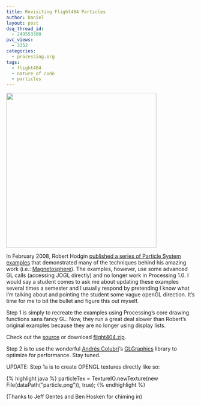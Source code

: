 ```yaml
---
title: Revisiting Flight404 Particles
author: Daniel
layout: post
dsq_thread_id:
  - 249553380
pvc_views:
  - 3352
categories:
  - processing.org
tags:
  - flight404
  - nature of code
  - particles
---
```

<p><img src="http://www.shiffman.net/wp/wp-content/uploads/2011/02/flight404_particles.jpg" alt="" title="flight404_particles" width="400" height="411" class="alignnone size-full wp-image-793" /></p>
<p>In February 2008, Robert Hodgin <a href="http://www.flight404.com/blog/?m=200802">published a series of Particle System examples</a> that demonstrated many of the techniques behind his amazing work (i.e.: <a href="http://roberthodgin.com/magnetosphere-itunes-visualizer/">Magnetosphere</a>).   The examples, however, use some advanced GL calls (accessing JOGL directly) and no longer work in Processing 1.0.   I would say a student comes to ask me about updating these examples several times a semester and I usually respond by pretending I know what I&#8217;m talking about and pointing the student some vague openGL direction.   It&#8217;s time for me to bit the bullet and figure this out myself.  </p>
<p>Step 1 is simply to recreate the examples using Processing&#8217;s core drawing functions sans fancy GL.   Now, they run a great deal slower than Robert&#8217;s original examples because they are no longer using display lists.</p>
<p>Check out the <a href="https://github.com/shiffman/The-Nature-of-Code/tree/master/chp4_systems/flight404">source</a> or download <a href="https://github.com/shiffman/The-Nature-of-Code/blob/master/chp4_systems/flight404.zip?raw=true">flight404.zip</a>.</p>
<p>Step 2 is to use the wonderful <a href="http://codeanticode.wordpress.com/">Andrés Colubri</a>&#8216;s <a href="http://glgraphics.sourceforge.net/">GLGraphics</a> library to optimize for performance.   Stay tuned.</p>
<p>UPDATE: Step 1a is to create OPENGL textures directly like so:</p>
{% highlight java %}
particleTex = TextureIO.newTexture(new File(dataPath("particle.png")), true);
{% endhighlight %}
<p>(Thanks to Jeff Gentes and Ben Hosken for chiming in)</p>

